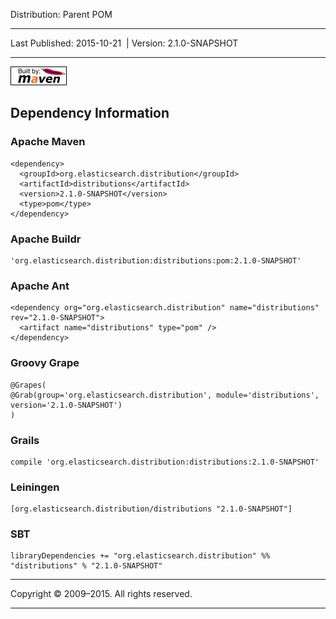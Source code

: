 Distribution: Parent POM

------------------------------------------------------------------------

<span id="publishDate">Last Published: 2015-10-21</span>  | <span id="projectVersion">Version: 2.1.0-SNAPSHOT</span>

------------------------------------------------------------------------

[![Built by Maven](./images/logos/maven-feather.png)](http://maven.apache.org/ "Built by Maven")

Dependency Information
----------------------

### Apache Maven

    <dependency>
      <groupId>org.elasticsearch.distribution</groupId>
      <artifactId>distributions</artifactId>
      <version>2.1.0-SNAPSHOT</version>
      <type>pom</type>
    </dependency>

### Apache Buildr

    'org.elasticsearch.distribution:distributions:pom:2.1.0-SNAPSHOT'

### Apache Ant

    <dependency org="org.elasticsearch.distribution" name="distributions" rev="2.1.0-SNAPSHOT">
      <artifact name="distributions" type="pom" />
    </dependency>

### Groovy Grape

    @Grapes(
    @Grab(group='org.elasticsearch.distribution', module='distributions', version='2.1.0-SNAPSHOT')
    )

### Grails

    compile 'org.elasticsearch.distribution:distributions:2.1.0-SNAPSHOT'

### Leiningen

    [org.elasticsearch.distribution/distributions "2.1.0-SNAPSHOT"]

### SBT

    libraryDependencies += "org.elasticsearch.distribution" %% "distributions" % "2.1.0-SNAPSHOT"

------------------------------------------------------------------------

Copyright © 2009–2015. All rights reserved.

------------------------------------------------------------------------



